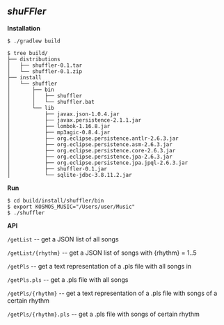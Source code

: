 *shuFFler*
------------------------------------


**Installation**
```
$ ./gradlew build
```
```
$ tree build/
├── distributions
│   ├── shuffler-0.1.tar
│   └── shuffler-0.1.zip
├── install
│   └── shuffler
│       ├── bin
│       │   ├── shuffler
│       │   └── shuffler.bat
│       └── lib
│           ├── javax.json-1.0.4.jar
│           ├── javax.persistence-2.1.1.jar
│           ├── lombok-1.16.8.jar
│           ├── mp3agic-0.8.4.jar
│           ├── org.eclipse.persistence.antlr-2.6.3.jar
│           ├── org.eclipse.persistence.asm-2.6.3.jar
│           ├── org.eclipse.persistence.core-2.6.3.jar
│           ├── org.eclipse.persistence.jpa-2.6.3.jar
│           ├── org.eclipse.persistence.jpa.jpql-2.6.3.jar
│           ├── shuffler-0.1.jar
│           └── sqlite-jdbc-3.8.11.2.jar
```

**Run**
```
$ cd build/install/shuffler/bin
$ export KOSMOS_MUSIC="/Users/user/Music"
$ ./shuffler
```

**API**

``/getList``              -- get a JSON list of all songs

``/getList/{rhythm}``     -- get a JSON list of songs with {rhythm} = 1..5

``/getPls``               -- get a text representation of a .pls file with all songs in

``/getPls.pls``           -- get a .pls file with all songs

``/getPls/{rhythm}``      -- get a text representation of a .pls file with songs of a certain rhythm

``/getPls/{rhythm}.pls``  -- get a .pls file with songs of certain rhythm
